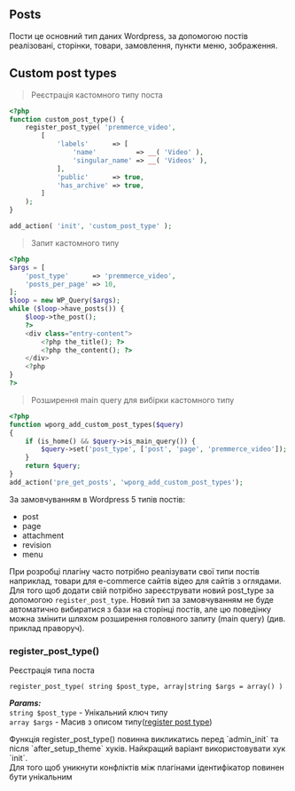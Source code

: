 ## Posts
Пости це основний тип даних Wordpress, за допомогою постів реалізовані, сторінки, товари, замовлення, пункти меню, зображення.

## Custom post types

>Реєстрація кастомного типу поста

```php
<?php
function custom_post_type() {
	register_post_type( 'premmerce_video',
		[
			'labels'      => [
				'name'          => __( 'Video' ),
				'singular_name' => __( 'Videos' ),
			],
			'public'      => true,
			'has_archive' => true,
		]
	);
}

add_action( 'init', 'custom_post_type' );
```

>Запит кастомного типу

```php
<?php
$args = [
    'post_type'      => 'premmerce_video',
    'posts_per_page' => 10,
];
$loop = new WP_Query($args);
while ($loop->have_posts()) {
    $loop->the_post();
    ?>
    <div class="entry-content">
        <?php the_title(); ?>
        <?php the_content(); ?>
    </div>
    <?php
}
?>
```

>Розширення main query для вибірки кастомного типу

```php
<?php
function wporg_add_custom_post_types($query)
{
    if (is_home() && $query->is_main_query()) {
        $query->set('post_type', ['post', 'page', 'premmerce_video']);
    }
    return $query;
}
add_action('pre_get_posts', 'wporg_add_custom_post_types');

```
За замовчуванням в Wordpress 5 типів постів:

* post
* page
* attachment
* revision
* menu

При розробці плагіну часто потрібно реалізувати свої типи постів наприклад, товари для e-commerce сайтів
відео для сайтів з оглядами. Для того щоб додати свій потрібно зареєструвати новий post_type за допомогою `register_post_type`.
Новий тип за замовчуванням не буде автоматично вибиратися з бази на сторінці постів, але цю поведінку можна змінити шляхом
розширення головного запиту (main query) (див. приклад праворуч). 

### register_post_type()
Реєстрація типа поста

`register_post_type( string $post_type, array|string $args = array() )`

***Params:***   
`string $post_type` - Унікальний ключ типу  
`array $args` - Масив з описом типу([register post type](https://developer.wordpress.org/reference/functions/register_post_type/))  


<aside class="warning">
Функція register_post_type() повинна викликатись перед `admin_init` та після `after_setup_theme` хуків.
Найкращий варіант використовувати хук `init`.
</aside>
<aside class="warning">
Для того щоб уникнути конфліктів між плагінами ідентифікатор повинен бути унікальним
</aside>